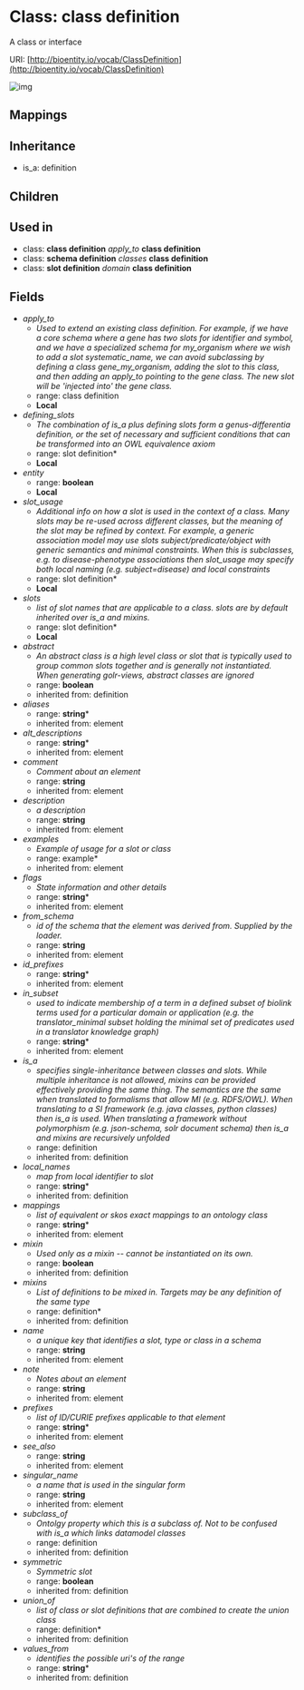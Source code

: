 # Class: class definition


A class or interface

URI: [http://bioentity.io/vocab/ClassDefinition](http://bioentity.io/vocab/ClassDefinition)

![img](http://yuml.me/diagram/nofunky;dir:TB/class/\[ClassDefinition|entity:boolean%20%3F;name(i):string;singular_name(i):string%20%3F;description(i):string%20%3F;note(i):string%20%3F;comment(i):string%20%3F;see_also(i):string%20%3F;flags(i):string%20*;prefixes(i):string%20*;aliases(i):string%20*;mappings(i):string%20*;id_prefixes(i):string%20*;in_subset(i):string%20*;from_schema(i):string%20%3F;alt_descriptions(i):string%20*;mixin(i):boolean%20%3F;abstract(i):boolean%20%3F;local_names(i):string%20*;values_from(i):string%20*;symmetric(i):boolean%20%3F]-%20subclass_of(i)%20%3F>\[Definition],%20\[ClassDefinition]-%20union_of(i)%20*>\[Definition],%20\[ClassDefinition]-%20mixins(i)%20*>\[Definition],%20\[ClassDefinition]-%20is_a(i)%20%3F>\[Definition],%20\[ClassDefinition]++-%20examples(i)%20*>\[Example],%20\[ClassDefinition]-%20apply_to%20%3F>\[ClassDefinition],%20\[ClassDefinition]++-%20slot_usage%20*>\[SlotDefinition],%20\[ClassDefinition]-%20slots%20*>\[SlotDefinition],%20\[ClassDefinition]-%20defining_slots%20*>\[SlotDefinition],%20\[ClassDefinition]-%20apply_to%20%3F>\[ClassDefinition],%20\[SlotDefinition]-%20domain(i)%20%3F>\[ClassDefinition],%20\[SchemaDefinition]++-%20classes(i)%20*>\[ClassDefinition],%20\[Definition]^-\[ClassDefinition])
## Mappings

## Inheritance

 *  is_a: definition
## Children

## Used in

 *  class: **class definition** *apply_to* **class definition**
 *  class: **schema definition** *classes* **class definition**
 *  class: **slot definition** *domain* **class definition**
## Fields

 * _apply_to_
    * _Used to extend an existing class definition. For example, if we have a core schema where a gene has two slots for identifier and symbol, and we have a specialized schema for my_organism where we wish to add a slot systematic_name, we can avoid subclassing by defining a class gene_my_organism, adding the slot to this class, and then adding an apply_to pointing to the gene class. The new slot will be 'injected into' the gene class._
    * range: class definition
    * __Local__
 * _defining_slots_
    * _The combination of is_a plus defining slots form a genus-differentia definition, or the set of necessary and sufficient conditions that can be transformed into an OWL equivalence axiom_
    * range: slot definition*
    * __Local__
 * _entity_
    * range: **boolean**
    * __Local__
 * _slot_usage_
    * _Additional info on how a slot is used in the context of a class. Many slots may be re-used across different classes, but the meaning of the slot may be refined by context. For example, a generic association model may use slots subject/predicate/object with generic semantics and minimal constraints. When this is subclasses, e.g. to disease-phenotype associations then slot_usage may specify both local naming (e.g. subject=disease) and local constraints_
    * range: slot definition*
    * __Local__
 * _slots_
    * _list of slot names that are applicable to a class. slots are by default inherited over is_a and mixins._
    * range: slot definition*
    * __Local__
 * _abstract_
    * _An abstract class is a high level class or slot that is typically used to group common slots together and is generally not instantiated. When generating golr-views, abstract classes are ignored_
    * range: **boolean**
    * inherited from: definition
 * _aliases_
    * range: **string***
    * inherited from: element
 * _alt_descriptions_
    * range: **string***
    * inherited from: element
 * _comment_
    * _Comment about an element_
    * range: **string**
    * inherited from: element
 * _description_
    * _a description_
    * range: **string**
    * inherited from: element
 * _examples_
    * _Example of usage for a slot or class_
    * range: example*
    * inherited from: element
 * _flags_
    * _State information and other details_
    * range: **string***
    * inherited from: element
 * _from_schema_
    * _id of the schema that the element was derived from.  Supplied by the loader._
    * range: **string**
    * inherited from: element
 * _id_prefixes_
    * range: **string***
    * inherited from: element
 * _in_subset_
    * _used to indicate membership of a term in a defined subset of biolink terms used for a particular domain or application (e.g. the translator_minimal subset holding the minimal set of predicates used in a translator knowledge graph)_
    * range: **string***
    * inherited from: element
 * _is_a_
    * _specifies single-inheritance between classes and slots. While multiple inheritance is not allowed, mixins can be provided effectively providing the same thing. The semantics are the same when translated to formalisms that allow MI (e.g. RDFS/OWL). When translating to a SI framework (e.g. java classes, python classes) then is_a is used. When translating a framework without polymorphism (e.g. json-schema, solr document schema) then is_a and mixins are recursively unfolded_
    * range: definition
    * inherited from: definition
 * _local_names_
    * _map from local identifier to slot_
    * range: **string***
    * inherited from: definition
 * _mappings_
    * _list of equivalent or skos exact mappings to an ontology class_
    * range: **string***
    * inherited from: element
 * _mixin_
    * _Used only as a mixin -- cannot be instantiated on its own._
    * range: **boolean**
    * inherited from: definition
 * _mixins_
    * _List of definitions to be mixed in. Targets may be any definition of the same type_
    * range: definition*
    * inherited from: definition
 * _name_
    * _a unique key that identifies a slot, type or class in a schema_
    * range: **string**
    * inherited from: element
 * _note_
    * _Notes about an element_
    * range: **string**
    * inherited from: element
 * _prefixes_
    * _list of ID/CURIE prefixes applicable to that element_
    * range: **string***
    * inherited from: element
 * _see_also_
    * range: **string**
    * inherited from: element
 * _singular_name_
    * _a name that is used in the singular form_
    * range: **string**
    * inherited from: element
 * _subclass_of_
    * _Ontolgy property which this is a subclass of. Not to be confused with is_a which links datamodel classes_
    * range: definition
    * inherited from: definition
 * _symmetric_
    * _Symmetric slot_
    * range: **boolean**
    * inherited from: definition
 * _union_of_
    * _list of class or slot definitions that are combined to create the union class_
    * range: definition*
    * inherited from: definition
 * _values_from_
    * _identifies the possible uri's of the range_
    * range: **string***
    * inherited from: definition
